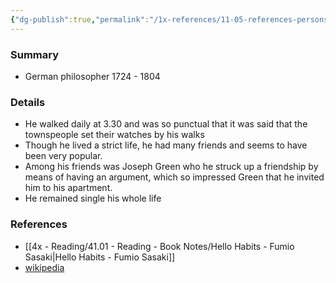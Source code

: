 ```yaml
---
{"dg-publish":true,"permalink":"/1x-references/11-05-references-persons/immanuel-kant/","title":"Immanuel Kant","dgShowBacklinks":false}
---
```



### Summary
- German philosopher 1724 - 1804

### Details
- He walked daily at 3.30 and was so punctual that it was said that the townspeople set their watches by his walks
- Though he lived a strict life, he had many friends and seems to have been very popular. 
- Among his friends was Joseph Green who he struck up a friendship by means of having an argument, which so impressed Green that he invited him to his apartment.
- He remained single his whole life

### References
- [[4x - Reading/41.01 - Reading - Book Notes/Hello Habits - Fumio Sasaki\|Hello Habits - Fumio Sasaki]]
- [wikipedia](https://en.wikipedia.org/wiki/Immanuel_Kant)
